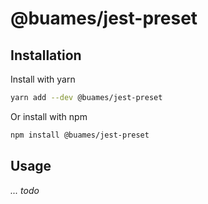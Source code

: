 # @buames/jest-preset

## Installation

Install with yarn

```sh
yarn add --dev @buames/jest-preset
```

Or install with npm

```sh
npm install @buames/jest-preset
```

## Usage

_... todo_
